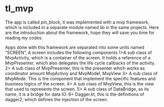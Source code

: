 # tl_mvp

The app is called pin_block, it was implemented with a mvp framework, which is included in a separate module named lib in the same projects.
Here are the introduction about the framework, hope they will save you time for reading my codes.

Apps done with this framework are separated into some units named “SCREEN”,
A screen includes the following components
1>A sub class of MvpActivity, which is a container of the screen. It holds a reference of a MvpPresenter, which also delegates the life cycle callbacks of the activity.
2> A sub class of MvpPresenter,  this is the presenter which works as coordinator amount MvpActiviy and MvpModel, MvpView
3> A sub class of MvpMode. This is the component that implement the specific features and business logics of the screen.
4> A sub class of MvpView, this is the view that used to represents the screen.
5> A sub class of DataBridge,  as its name, it is a bridge for data IO.
6> Dagger.kt, this is the definitions of dagger2, which defines the injection of the screen.


